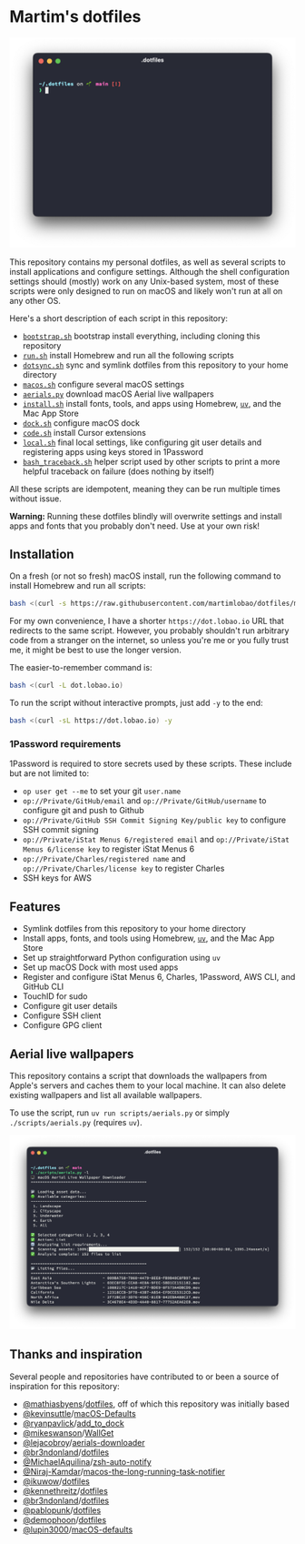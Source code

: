 # Martim's dotfiles

![Screenshot of my shell prompt](static/screenshot.png)

This repository contains my personal dotfiles, as well as several scripts to install applications and configure settings. Although the shell configuration settings should (mostly) work on any Unix-based system, most of these scripts were only designed to run on macOS and likely won't run at all on any other OS.

Here's a short description of each script in this repository:

- [`bootstrap.sh`](bootstrap.sh) bootstrap install everything, including cloning this repository
- [`run.sh`](run.sh) install Homebrew and run all the following scripts
- [`dotsync.sh`](scripts/dotsync.sh) sync and symlink dotfiles from this repository to your home directory
- [`macos.sh`](scripts/macos.sh) configure several macOS settings
- [`aerials.py`](scripts/aerials.py) download macOS Aerial live wallpapers
- [`install.sh`](scripts/install.sh) install fonts, tools, and apps using Homebrew, [`uv`](https://docs.astral.sh/uv/), and the Mac App Store
- [`dock.sh`](scripts/dock.sh) configure macOS dock
- [`code.sh`](scripts/code.sh) install Cursor extensions
- [`local.sh`](scripts/local.sh) final local settings, like configuring git user details and registering apps using keys stored in 1Password
- [`bash_traceback.sh`](bash_traceback.sh) helper script used by other scripts to print a more helpful traceback on failure (does nothing by itself)

All these scripts are idempotent, meaning they can be run multiple times without issue.

**Warning:** Running these dotfiles blindly will overwrite settings and install apps and fonts that you probably don't need. Use at your own risk!

## Installation

On a fresh (or not so fresh) macOS install, run the following command to install Homebrew and run all scripts:

```bash
bash <(curl -s https://raw.githubusercontent.com/martimlobao/dotfiles/main/bootstrap.sh)
```

For my own convenience, I have a shorter `https://dot.lobao.io` URL that redirects to the same script. However, you probably shouldn't run arbitrary code from a stranger on the internet, so unless you're me or you fully trust me, it might be best to use the longer version.

The easier-to-remember command is:

```bash
bash <(curl -L dot.lobao.io)
```

To run the script without interactive prompts, just add `-y` to the end:

```bash
bash <(curl -sL https://dot.lobao.io) -y
```

### 1Password requirements

1Password is required to store secrets used by these scripts. These include but are not limited to:

- `op user get --me` to set your git `user.name`
- `op://Private/GitHub/email` and `op://Private/GitHub/username` to configure git and push to Github
- `op://Private/GitHub SSH Commit Signing Key/public key` to configure SSH commit signing
- `op://Private/iStat Menus 6/registered email` and `op://Private/iStat Menus 6/license key` to register iStat Menus 6
- `op://Private/Charles/registered name` and `op://Private/Charles/license key` to register Charles
- SSH keys for AWS

## Features

- Symlink dotfiles from this repository to your home directory
- Install apps, fonts, and tools using Homebrew, [`uv`](https://docs.astral.sh/uv/), and the Mac App Store
- Set up straightforward Python configuration using `uv`
- Set up macOS Dock with most used apps
- Register and configure iStat Menus 6, Charles, 1Password, AWS CLI, and GitHub CLI
- TouchID for sudo
- Configure git user details
- Configure SSH client
- Configure GPG client

## Aerial live wallpapers

This repository contains a script that downloads the wallpapers from Apple's servers and caches them to your local machine. It can also delete existing wallpapers and list all available wallpapers.

To use the script, run `uv run scripts/aerials.py` or simply `./scripts/aerials.py` (requires `uv`).

![Aerials live wallpapers](static/aerials.png)

## Thanks and inspiration

Several people and repositories have contributed to or been a source of inspiration for this repository:

- [@mathiasbyens](https://mathiasbynens.be/)/[dotfiles](https://github.com/mathiasbynens/dotfiles), off of which this repository was initially based
- [@kevinsuttle](https://kevinsuttle.com/)/[macOS-Defaults](https://github.com/kevinSuttle/macOS-Defaults)
- [@ryanpavlick](https://github.com/rpavlick)/[add_to_dock](https://github.com/rpavlick/add_to_dock)
- [@mikeswanson](https://github.com/mikeswanson)/[WallGet](https://github.com/mikeswanson/WallGet)
- [@lejacobroy](https://github.com/lejacobroy)/[aerials-downloader](https://github.com/lejacobroy/aerials-downloader)
- [@br3ndonland](https://github.com/br3ndonland)/[dotfiles](https://github.com/br3ndonland/dotfiles)
- [@MichaelAquilina](https://github.com/MichaelAquilina)/[zsh-auto-notify](https://github.com/MichaelAquilina/zsh-auto-notify)
- [@Niraj-Kamdar](https://github.com/Niraj-Kamdar)/[macos-the-long-running-task-notifier](https://dev.to/kniraj/macos-the-long-running-task-notifier-35o1)
- [@ikuwow](https://github.com/ikuwow)/[dotfiles](https://github.com/ikuwow/dotfiles)
- [@kennethreitz](https://www.kennethreitz.org/)/[dotfiles](https://github.com/kennethreitz/dotfiles)
- [@br3ndonland](https://github.com/br3ndonland)/[dotfiles](https://github.com/br3ndonland/dotfiles)
- [@pablopunk](https://github.com/pablopunk)/[dotfiles](https://github.com/pablopunk/dotfiles)
- [@demophoon](https://github.com/demophoon)/[dotfiles](https://github.com/demophoon/dotfiles)
- [@lupin3000](https://github.com/lupin3000)/[macOS-defaults](https://lupin3000.github.io/macOS/defaults/)
